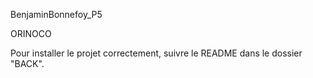 BenjaminBonnefoy_P5

ORINOCO

Pour installer le projet correctement, suivre le README dans le dossier "BACK".
